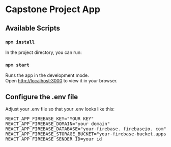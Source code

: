 # Capstone Project App


## Available Scripts

### `npm install`

In the project directory, you can run:

### `npm start`

Runs the app in the development mode.\
Open [http://localhost:3000](http://localhost:3000) to view it in your browser.

## Configure the .env file

Adjust your .env file so that your .env looks like this:
<pre>
REACT_APP_FIREBASE_KEY="YOUR KEY"
REACT_APP_FIREBASE_DOMAIN="your domain"
REACT_APP_FIREBASE_DATABASE="your-firebase. firebaseio. com"
REACT_APP_FIREBASE_STORAGE_BUCKET="your-firebase-bucket.appspot.com"
REACT_APP_FIREBASE_SENDER_ID=your id
</pre>
